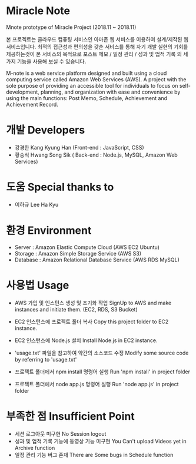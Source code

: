 # Miracle Note
Mnote prototype of Miracle Project (2018.11 ~ 2018.11)

본 프로젝트는 클라우드 컴퓨팅 서비스인 아마존 웹 서비스를 이용하여 설계/제작된 웹 서비스입니다.
최적의 접근성과 편의성을 갖춘 서비스를 통해 자기 개발 실현의 기회를 제공하는것이 본 서비스의 목적으로
포스트 메모 / 일정 관리 / 성과 및 업적 기록 의 세 가지 기능을 사용해 보실 수 있습니다.

M-note is a web service platform designed and built using a cloud computing service called Amazon Web Services (AWS). 
A project with the sole purpose of providing an accessible tool for individuals to focus on self-development, planning, and organization with ease and convenience by using the main functions: Post Memo, Schedule, Achievement and Achievement Record.

# 개발 Developers
 - 강경한 Kang Kyung Han (Front-end : JavaScript, CSS)
 - 황송식 Hwang Song Sik ( Back-end : Node.js, MySQL, Amazon Web Services)

# 도움 Special thanks to
 - 이하규 Lee Ha Kyu
 
# 환경 Environment
- Server : Amazon Elastic Compute Cloud (AWS EC2 Ubuntu)
- Storage : Amazon Simple Storage Service (AWS S3)
- Database : Amazon Relational Database Service (AWS RDS MySQL)

# 사용법 Usage
- AWS 가입 및 인스턴스 생성 및 초기화 작업 
  SignUp to AWS and make instances and initiate them. (EC2, RDS, S3 Bucket)
  
- EC2 인스턴스에 프로젝트 폴더 복사
  Copy this project folder to EC2 instance.
  
- EC2 인스턴스에 Node.js 설치
  Install Node.js in EC2 instance.

- 'usage.txt' 파일을 참고하여 약간의 소스코드 수정
  Modify some source code by referring to 'usage.txt'
  
- 프로젝트 폴더에서 npm install 명령어 실행
  Run 'npm install' in project folder
  
- 프로젝트 폴더에서 node app.js 명령어 실행
  Run 'node app.js' in project folder
  
# 부족한 점 Insufficient Point
- 세션 로그아웃 미구현 
  No Session logout
- 성과 및 업적 기록 기능에 동영상 기능 미구현 
  You Can't upload Videos yet in Archive function
- 일정 관리 기능 버그 존재 
  There are Some bugs in Schedule function
